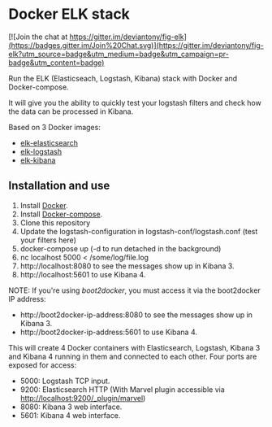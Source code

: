 # Docker ELK stack

[![Join the chat at https://gitter.im/deviantony/fig-elk](https://badges.gitter.im/Join%20Chat.svg)](https://gitter.im/deviantony/fig-elk?utm_source=badge&utm_medium=badge&utm_campaign=pr-badge&utm_content=badge)

Run the ELK (Elasticseach, Logstash, Kibana) stack with Docker and Docker-compose.

It will give you the ability to quickly test your logstash filters and check how the data can be processed in Kibana.

Based on 3 Docker images:

* [elk-elasticsearch](https://github.com/deviantony/docker-elk-elasticsearch)
* [elk-logstash](https://github.com/deviantony/docker-elk-logstash)
* [elk-kibana](https://github.com/deviantony/docker-elk-kibana)

## Installation and use
1. Install [Docker](http://docker.io).
2. Install [Docker-compose](http://docs.docker.com/compose/install/).
3. Clone this repository
4. Update the logstash-configuration in logstash-conf/logstash.conf (test your filters here)
5. docker-compose up (-d to run detached in the background)
6. nc localhost 5000 < /some/log/file.log
7. http://localhost:8080 to see the messages show up in Kibana 3.
8. http://localhost:5601 to use Kibana 4.

NOTE: If you're using *boot2docker*, you must access it via the boot2docker IP address:
* http://boot2docker-ip-address:8080 to see the messages show up in Kibana 3.
* http://boot2docker-ip-address:5601 to use Kibana 4.

This will create 4 Docker containers with Elasticsearch, Logstash, Kibana 3 and Kibana 4 running in them and connected to each other. Four ports are exposed for access:
* 5000: Logstash TCP input.
* 9200: Elasticsearch HTTP (With Marvel plugin accessible via [http://localhost:9200/_plugin/marvel](http://localhost:9200/_plugin/marvel))
* 8080: Kibana 3 web interface.
* 5601: Kibana 4 web interface.
